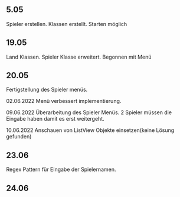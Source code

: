 ## 5.05
Spieler erstellen. Klassen erstellt. Starten möglich
## 19.05
Land Klassen. Spieler Klasse erweitert. Begonnen mit Menü
## 20.05
Fertigstellung des Spieler menüs.

02.06.2022
Menü verbessert implementierung.

09.06.2022
Überarbeitung des Spieler Menüs. 2 Spieler müssen die Eingabe haben damit es erst weitergeht.

10.06.2022
Anschauen von ListView Objekte einsetzen(keine Lösung gefunden)

## 23.06
Regex Pattern für Eingabe der Spielernamen.

## 24.06

